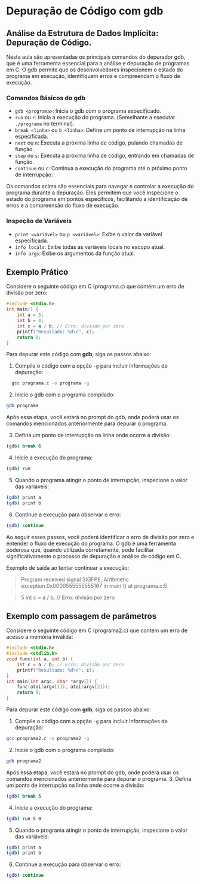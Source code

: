 # Depuração de Código com gdb

## Análise da Estrutura de Dados Implícita: Depuração de Código.

Nesta aula são apresentadas os principais comandos do depurador gdb, que é uma ferramenta essencial para a análise e depuração de programas em C. O gdb permite que os desenvolvedores inspecionem o estado do programa em execução, identifiquem erros e compreendam o fluxo de execução.

### Comandos Básicos do gdb
- `gdb <programa>`: Inicia o gdb com o programa especificado.
- `run` ou `r`: Inicia a execução do programa. (Semelhante a executar `./programa` no terminal).
- `break <linha>` ou `b <linha>`: Define um ponto de interrupção na linha especificada.
- `next` ou `n`: Executa a próxima linha de código, pulando chamadas de função.
- `step` ou `s`: Executa a próxima linha de código, entrando em chamadas de função.
- `continue` ou `c`: Continua a execução do programa até o próximo ponto de interrupção.


Os comandos acima são essenciais para navegar e controlar a execução do programa durante a depuração. Eles permitem que você inspecione o estado do programa em pontos específicos, facilitando a identificação de erros e a compreensão do fluxo de execução.

### Inspeção de Variáveis
- `print <variável>` ou `p <variável>`: Exibe o valor da variável especificada.
- `info locals`: Exibe todas as variáveis locais no escopo atual.
- `info args`: Exibe os argumentos da função atual.

## Exemplo Prático
Considere o seguinte código em C (programa.c) que contém um erro de divisão por zero:
```c
#include <stdio.h>
int main() {
    int a = 5;
    int b = 0;
    int c = a / b; // Erro: divisão por zero
    printf("Resultado: %d\n", c);
    return 0;
}
```
Para depurar este código com **gdb**, siga os passos abaixo:
1. Compile o código com a opção `-g` para incluir informações de depuração:
 ```bash
   gcc programa.c -o programa -g
   ```
2. Inicie o gdb com o programa compilado:
```bash
gdb programa
```

Após essa etapa, você estará no prompt do gdb, onde poderá usar os comandos mencionados anteriormente para depurar o programa.

3. Defina um ponto de interrupção na linha onde ocorre a divisão:

```bash
(gdb) break 6
```
4. Inicie a execução do programa:
```bash
(gdb) run
```

5. Quando o programa atingir o ponto de interrupção, inspecione o valor das variáveis:
```bash
(gdb) print a
(gdb) print b
```
6. Continue a execução para observar o erro:
```bash
(gdb) continue
``` 

Ao seguir esses passos, você poderá identificar o erro de divisão por zero e entender o fluxo de execução do programa. O gdb é uma ferramenta poderosa que, quando utilizada corretamente, pode facilitar significativamente o processo de depuração e análise de código em C.

Exemplo de saída ao tentar continuar a execução:

> Program received signal SIGFPE, Arithmetic exception.0x0000555555555167 in main () at programa.c:5

> 5           int c = a / b; // Erro: divisão por zero

## Exemplo com passagem de parâmetros
Considere o seguinte código em C (programa2.c) que contém um erro de acesso a memória inválida:
```c
#include <stdio.h>
#include <stdlib.h>
void func(int a, int b) {
    int c = a / b; // Erro: divisão por zero
    printf("Resultado: %d\n", c);
}
int main(int argc, char *argv[]) {
    func(atoi(argv[1]), atoi(argv[2]));
    return 0;
}
```
Para depurar este código com **gdb**, siga os passos abaixo:
1. Compile o código com a opção `-g` para incluir informações de depuração:
```bash
gcc programa2.c -o programa2 -g
```
2. Inicie o gdb com o programa compilado:
```bash
gdb programa2
```
Após essa etapa, você estará no prompt do gdb, onde poderá usar os comandos mencionados anteriormente para depurar o programa.
3. Defina um ponto de interrupção na linha onde ocorre a divisão:
```bash
(gdb) break 5
```
4. Inicie a execução do programa:
```bash
(gdb) run 5 0
```
5. Quando o programa atingir o ponto de interrupção, inspecione o valor das variáveis:
```bash
(gdb) print a
(gdb) print b
```
6. Continue a execução para observar o erro:
```bash
(gdb) continue
```
